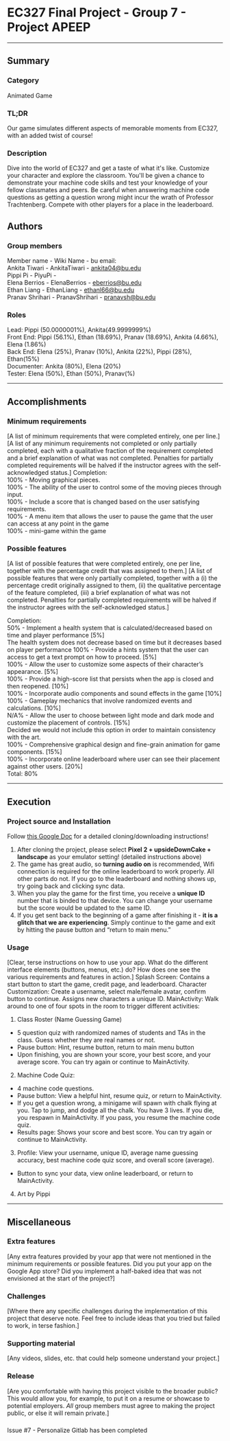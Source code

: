 # EC327 Final Project - Group 7 - Project APEEP
---
## Summary
### Category
Animated Game

### TL;DR
Our game simulates different aspects of memorable moments from EC327, with an added twist of course!

### Description
Dive into the world of EC327 and get a taste of what it's like. Customize your character and explore the classroom. You'll be given a chance to demonstrate your machine code skills and test your knowledge of your fellow classmates and peers. Be careful when answering machine code questions as getting a question wrong might incur the wrath of Professor Trachtenberg. Compete with other players for a place in the leaderboard. 

## Authors
### Group members
Member name - Wiki Name - bu email:  
Ankita Tiwari   - AnkitaTiwari      - ankita04@bu.edu  
Pippi Pi        - PiyuPi            -   
Elena Berrios   - ElenaBerrios      - eberrios@bu.edu  
Ethan Liang     - EthanLiang        - ethanl66@bu.edu  
Pranav Shrihari - PranavShrihari    - pranavsh@bu.edu  

### Roles
Lead: Pippi (50.0000001%), Ankita(49.9999999%)  
Front End: Pippi (56.1%), Ethan (18.69%), Pranav (18.69%), Ankita (4.66%), Elena (1.86%)  
Back End: Elena (25%), Pranav (10%), Ankita (22%), Pippi (28%), Ethan(15%)  
Documenter:	Ankita (80%), Elena (20%)  
Tester:	Elena (50%), Ethan (50%), Pranav(%)  

---
## Accomplishments

### Minimum requirements
[A list of minimum requirements that were completed entirely, one per line.]
[A list of any minimum requirements not completed or only partially completed, each with a qualitative fraction of the requirement completed and a brief explanation of what was not completed.  Penalties for partially completed requirements will be halved if the instructor agrees with the self-acknowledged status.]
Completion:  
100% - Moving graphical pieces.  
100% - The ability of the user to control some of the moving pieces through input.  
100% - Include a score that is changed based on the user satisfying requirements.  
100% - A menu item that allows the user to pause the game that the user can access at any point in the game  
100% - mini-game within the game  



### Possible features
[A list of possible features that were completed entirely, one per line, together with the percentage credit that was assigned to them.]
[A list of possible features that were only partially completed, together with a (i) the percentage credit originally assigned to them, (ii) the qualitative percentage of the feature completed, (iii) a brief explanation of what was not completed.  Penalties for partially completed requirements will be halved if the instructor agrees with the self-acknowledged status.]

Completion:  
50% - Implement a health system that is calculated/decreased based on time and player performance [5%]  
        The health system does not decrease based on time but it decreases based on player performance
100% - Provide a hints system that the user can access to get a text prompt on how to proceed. [5%]  
100% - Allow the user to customize some aspects of their character’s appearance. [5%]  
100% - Provide a high-score list that persists when the app is closed and then reopened. [10%]  
100% - Incorporate audio components and sound effects in the game [10%]  
100% - Gameplay mechanics that involve randomized events and calculations. [10%]  
N/A% - Allow the user to choose between light mode and dark mode and customize the placement of controls. [15%]  
    Decided we would not include this option in order to maintain consistency with the art.  
100% - Comprehensive graphical design and fine-grain animation for game components. [15%]  
100% - Incorporate online leaderboard where user can see their placement against other users. [20%]  
                                                                    Total: 80%  

---
## Execution

### Project source and Installation
Follow [this Google Doc](https://docs.google.com/document/d/1GzOz6lCIO9-j1esVCNZ64J18vl1_PMV1DgRqveJSo84/edit?usp=sharing) for a detailed cloning/downloading instructions!

1. After cloning the project, please select ****Pixel 2 + upsideDownCake + landscape**** as your emulator setting! (detailed instructions above)  
2. The game has great audio, so ****turning audio on**** is recommended, 
Wifi connection is required for the online leaderboard to work properly. All other parts do not. If you go to the leaderboard and nothing shows up, try going back and clicking sync data.  
3. When you play the game for the first time, you receive a ****unique ID**** number that is binded to that device. You can change your username but the score would be updated to the same ID.  
4. If you get sent back to the beginning of a game after finishing it - ****it is a glitch that we are experiencing****. Simply continue to the game and exit by hitting the pause button and “return to main menu.”  

### Usage
[Clear, terse instructions on how to use your app.  What do the different interface elements (buttons, menus, etc.) do?  How does one see the various requirements and features in action.]
Splash Screen: Contains a start button to start the game, credit page, and leaderboard.
Character Customization: Create a username, select male/female avatar, confirm button to continue. Assigns new characters a unique ID. 
MainActivity: Walk around to one of four spots in the room to trigger different activities:
1. Class Roster (Name Guessing Game)
- 5 question quiz with randomized names of students and TAs in the class. Guess whether they are real names or not.
- Pause button: Hint, resume button, return to main menu button
- Upon finishing, you are shown your score, your best score, and your average score. You can try again or continue to MainActivity. 
2. Machine Code Quiz:
- 4 machine code questions.
- Pause button: View a helpful hint, resume quiz, or return to MainActivity.
- If you get a question wrong, a minigame will spawn with chalk flying at you. Tap to jump, and dodge all the chalk. You have 3 lives. If you die, you respawn in MainActivity. If you pass, you resume the machine code quiz. 
- Results page: Shows your score and best score. You can try again or continue to MainActivity.
3. Profile: View your username, unique ID, average name guessing accuracy, best machine code quiz score, and overall score (average). 
- Button to sync your data, view online leaderboard, or return to MainActivity.
4. Art by Pippi




---
## Miscellaneous

### Extra features
[Any extra features provided by your app that were not mentioned in the minimum requirements or possible features.  Did you put your app on the Google App store?  Did you implement a half-baked idea that was not envisioned at the start of the project?]

### Challenges
[Where there any specific challenges during the implementation of this project that deserve note.  Feel free to include ideas that you tried but failed to work, in terse fashion.]

### Supporting material
[Any videos, slides, etc. that could help someone understand your project.]

### Release
[Are you comfortable with having this project visible to the broader public?  This would allow you, for example, to put it on a resume or showcase to potential employers.  _All_ group members must agree to making the project public, or else it will remain private.]

###

Issue #7 - Personalize Gitlab has been completed
